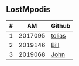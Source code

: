 LostMpodis
----------

| # | AM | Github | 
| -- | -- | -- |
| 1 | 2017095 | [tolias](https://github.com/p17anto2) |
| 2 | 2019146 | [Bill](https://github.com/p19poly1) |
| 3 | 2019068 | [John](https://github.com/john7665) |

